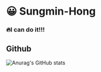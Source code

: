  

# :grinning: Sungmin-Hong

### :fire:I can do it!!! 


## Github
![Anurag's GitHub stats](https://github-readme-stats.vercel.app/api?username=HHongmoris&show_icons=true&theme=flag-india)

